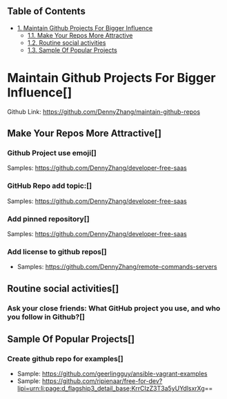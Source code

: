 <div id="table-of-contents">
<h2>Table of Contents</h2>
<div id="text-table-of-contents">
<ul>
<li><a href="#sec-1">1. Maintain Github Projects For Bigger Influence</a>
<ul>
<li><a href="#sec-1-1">1.1. Make Your Repos More Attractive</a></li>
<li><a href="#sec-1-2">1.2. Routine social activities</a></li>
<li><a href="#sec-1-3">1.3. Sample Of Popular Projects</a></li>
</ul>
</li>
</ul>
</div>
</div>


# Maintain Github Projects For Bigger Influence<a id="sec-1" name="sec-1">[]</a>

Github Link: <https://github.com/DennyZhang/maintain-github-repos>  

## Make Your Repos More Attractive<a id="sec-1-1" name="sec-1-1">[]</a>

### Github Project use emoji<a id="sec-1-1-1" name="sec-1-1-1">[]</a>

Samples: <https://github.com/DennyZhang/developer-free-saas>  

### GitHub Repo add topic:<a id="sec-1-1-2" name="sec-1-1-2">[]</a>

Samples: <https://github.com/DennyZhang/developer-free-saas>  

### Add pinned repository<a id="sec-1-1-3" name="sec-1-1-3">[]</a>

Samples: <https://github.com/DennyZhang/developer-free-saas>  

### Add license to github repos<a id="sec-1-1-4" name="sec-1-1-4">[]</a>

-   Samples: <https://github.com/DennyZhang/remote-commands-servers>

## Routine social activities<a id="sec-1-2" name="sec-1-2">[]</a>

### Ask your close friends: What GitHub project you use, and who you follow in Github?<a id="sec-1-2-1" name="sec-1-2-1">[]</a>

## Sample Of Popular Projects<a id="sec-1-3" name="sec-1-3">[]</a>

### Create github repo for examples<a id="sec-1-3-1" name="sec-1-3-1">[]</a>

-   Sample: <https://github.com/geerlingguy/ansible-vagrant-examples>
-   Sample: <https://github.com/ripienaar/free-for-dev?lipi=urn:li:page:d_flagship3_detail_base;KrrCIzZ3T3a5yUYdlsxrXg>==